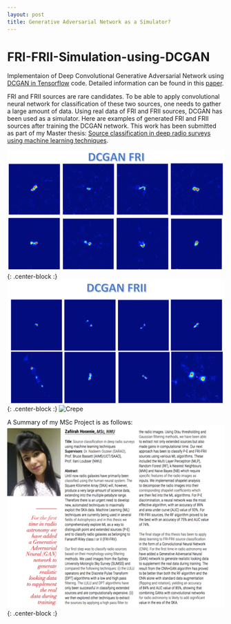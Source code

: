 ```yaml
---
layout: post
title: Generative Adversarial Network as a Simulator?
---
```

# FRI-FRII-Simulation-using-DCGAN

Implementaion of Deep Convolutional Generative Adversarial Network using [DCGAN in Tensorflow](https://github.com/carpedm20/DCGAN-tensorflow) code. Detailed information can be found in this [paper](https://arxiv.org/abs/1511.06434). 

FRI and FRII sources are rare candidates. To be able to apply convolutional neural network for classification of these two sources, one needs to gather a large amount of data. Using real data of FRI and FRII sources, DCGAN has been used as a simulator. Here are examples of generated FRI and FRII sources after training the DCGAN network. This work has been submitted as part of my Master thesis: [Source classification in deep radio surveys using machine learning techniques](https://repository.nwu.ac.za/handle/10394/31250).

![DCGAN_FRI](/assets/img/DCGAN_FRI.png){: .center-block :}
![DCGAN_FRII](/assets/img/DCGAN_FRII.png){: .center-block :}
![Crepe](https://s3-media3.fl.yelpcdn.com/bphoto/cQ1Yoa75m2yUFFbY2xwuqw/348s.jpg)

A Summary of my MSc Project is as follows:
![Summary](/assets/img/summary.png){: .center-block :}
